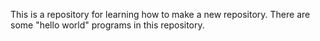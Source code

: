 This is a repository for learning how to make a new repository.
There are some "hello world" programs in this repository.
